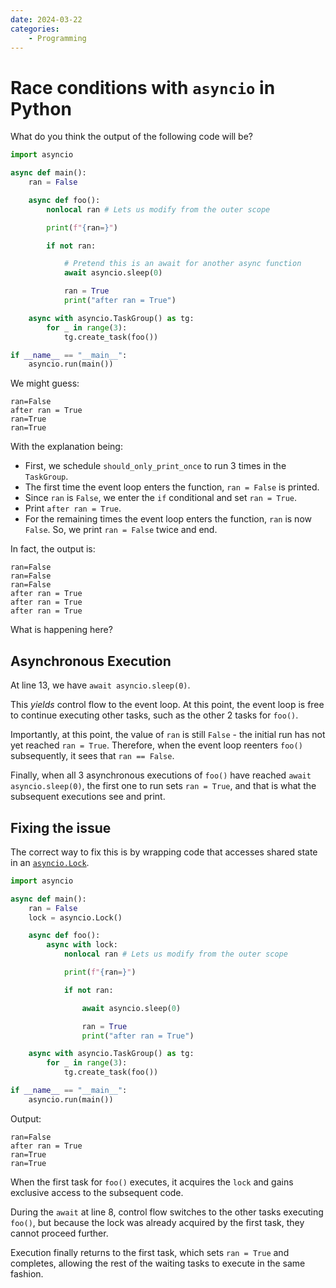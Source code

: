```yaml
---
date: 2024-03-22
categories:
    - Programming
---
```


# Race conditions with `asyncio` in Python

What do you think the output of the following code will be?

<!-- more -->

```python linenums="1"
import asyncio

async def main():
    ran = False

    async def foo():
        nonlocal ran # Lets us modify from the outer scope

        print(f"{ran=}")

        if not ran:

            # Pretend this is an await for another async function
            await asyncio.sleep(0)

            ran = True
            print("after ran = True")

    async with asyncio.TaskGroup() as tg:
        for _ in range(3):
            tg.create_task(foo())

if __name__ == "__main__":
    asyncio.run(main())
```

We might guess:

```
ran=False
after ran = True
ran=True
ran=True
```

With the explanation being:

-   First, we schedule `should_only_print_once` to run 3 times in the `TaskGroup`.
-   The first time the event loop enters the function, `ran = False` is printed.
-   Since `ran` is `False`, we enter the `if` conditional and set `ran = True`.
-   Print `after ran = True`.
-   For the remaining times the event loop enters the function, `ran` is now `False`. So, we print `ran = False` twice and end.

In fact, the output is:

```
ran=False
ran=False
ran=False
after ran = True
after ran = True
after ran = True
```

What is happening here?

## Asynchronous Execution

At line 13, we have `await asyncio.sleep(0)`.

This _yields_ control flow to the event loop. At this point, the event loop is free to continue executing other tasks, such as the other 2 tasks for `foo()`.

Importantly, at this point, the value of `ran` is still `False` - the initial run has not yet reached `ran = True`. Therefore, when the event loop reenters `foo()` subsequently, it sees that `ran == False`.

Finally, when all 3 asynchronous executions of `foo()` have reached `await asyncio.sleep(0)`, the first one to run sets `ran = True`, and that is what the subsequent executions see and print.

## Fixing the issue

The correct way to fix this is by wrapping code that accesses shared state in an [`asyncio.Lock`][asyncio-lock].

```python linenums="1" hl_lines="5 8"
import asyncio

async def main():
    ran = False
    lock = asyncio.Lock()

    async def foo():
        async with lock:
            nonlocal ran # Lets us modify from the outer scope

            print(f"{ran=}")

            if not ran:

                await asyncio.sleep(0)

                ran = True
                print("after ran = True")

    async with asyncio.TaskGroup() as tg:
        for _ in range(3):
            tg.create_task(foo())

if __name__ == "__main__":
    asyncio.run(main())
```

Output:

```
ran=False
after ran = True
ran=True
ran=True
```

When the first task for `foo()` executes, it acquires the `lock` and gains exclusive access to the subsequent code.

During the `await` at line 8, control flow switches to the other tasks executing `foo()`, but because the lock was already acquired by the first task, they cannot proceed further.

Execution finally returns to the first task, which sets `ran = True` and completes, allowing the rest of the waiting tasks to execute in the same fashion.

[asyncio-lock]: https://docs.python.org/3/library/asyncio-sync.html#lock
